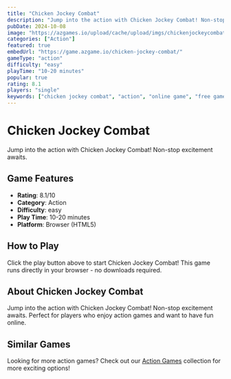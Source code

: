 ```yaml
---
title: "Chicken Jockey Combat"
description: "Jump into the action with Chicken Jockey Combat! Non-stop excitement awaits."
pubDate: 2024-10-08
image: "https://azgames.io/upload/cache/upload/imgs/chickenjockeycombat1-m144x144.webp"
categories: ["Action"]
featured: true
embedUrl: "https://game.azgame.io/chicken-jockey-combat/"
gameType: "action"
difficulty: "easy"
playTime: "10-20 minutes"
popular: true
rating: 8.1
players: "single"
keywords: ["chicken jockey combat", "action", "online game", "free game"]
---
```


# Chicken Jockey Combat

Jump into the action with Chicken Jockey Combat! Non-stop excitement awaits.

## Game Features

- **Rating**: 8.1/10
- **Category**: Action
- **Difficulty**: easy
- **Play Time**: 10-20 minutes
- **Platform**: Browser (HTML5)

## How to Play

Click the play button above to start Chicken Jockey Combat! This game runs directly in your browser - no downloads required.

## About Chicken Jockey Combat

Jump into the action with Chicken Jockey Combat! Non-stop excitement awaits. Perfect for players who enjoy action games and want to have fun online.

## Similar Games

Looking for more action games? Check out our [Action Games](/categories/action) collection for more exciting options!
